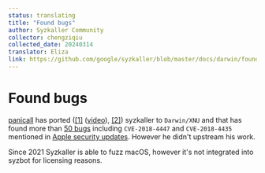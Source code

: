 ```yaml
---
status: translating
title: "Found bugs"
author: Syzkaller Community
collector: chengziqiu
collected_date: 20240314
translator: Eliza
link: https://github.com/google/syzkaller/blob/master/docs/darwin/found_bugs.md
---
```


# Found bugs

[panicall](https://twitter.com/panicaII) has ported
([[1]](https://i.blackhat.com/eu-18/Wed-Dec-5/eu-18-Juwei_Lin-Drill-The-Apple-Core.pdf)
([video](https://www.youtube.com/watch?v=zDXyH8HxTwg)),
[[2]](https://conference.hitb.org/hitbsecconf2019ams/materials/D2T2%20-%20PanicXNU%203.0%20-%20Juwei%20Lin%20&%20Junzhi%20Lu.pdf))
syzkaller to `Darwin/XNU` and that has found more than
[50 bugs](https://twitter.com/panicaII/status/1070696972326133760) including
`CVE-2018-4447` and `CVE-2018-4435` mentioned in
[Apple security updates](https://support.apple.com/en-us/HT209341). However he
didn't upstream his work.

Since 2021 Syzkaller is able to fuzz macOS, however it's not integrated into
syzbot for licensing reasons.
